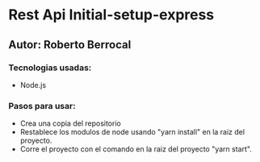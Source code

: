 # Rest Api Initial-setup-express

## Autor: Roberto Berrocal

### Tecnologias usadas:

- Node.js

### Pasos para usar:
- Crea una copia del repositorio 
- Restablece los modulos de node usando "yarn install" en la raiz del proyecto.
- Corre el proyecto con el comando en la raiz del proyecto "yarn start".

